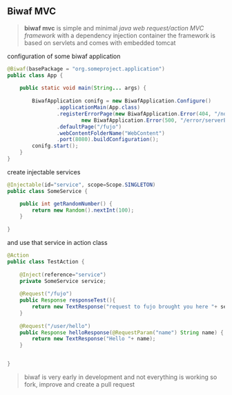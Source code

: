 ## Biwaf MVC 

> **biwaf mvc** is simple and minimal *java web request/action MVC framework* with a dependency injection container
> the framework is based on servlets and comes with embedded tomcat

configuration of some biwaf application
```java
@Biwaf(basePackage = "org.someproject.application")
public class App {
	
	public static void main(String... args) {
		
		BiwafApplication conifg = new BiwafApplication.Configure()
				.applicationMain(App.class)
				.registerErrorPage(new BiwafApplication.Error(404, "/notFound.html"),
						new BiwafApplication.Error(500, "/error/serverError.html"))
				.defaultPage("/fujo")
				.webContentFolderName("WebContent")
				.port(8080).buildConfiguration();
		conifg.start();
	}
}
```
create injectable services

```java
@Injectable(id="service", scope=Scope.SINGLETON)
public class SomeService {

	public int getRandomNumber() {
		return new Random().nextInt(100);
	}
	
}
```
and use that service in action class

```java
@Action
public class TestAction {
	
	@Inject(reference="service")
	private SomeService service;
	
	@Request("/fujo")
	public Response responseTest(){
		return new TextResponse("request to fujo brought you here "+ service.getRandomNumber());
	}
	
	@Request("/user/hello")
	public Response helloResponse(@RequestParam("name") String name) {
		return new TextResponse("Hello "+ name);
	}


}
```

> biwaf is very early in development and not everything is working so fork, improve and create a pull request





